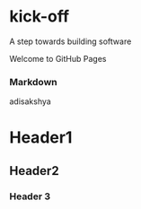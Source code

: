 # kick-off
A step towards building software

Welcome to GitHub Pages

### Markdown
adisakshya

# Header1
## Header2
### Header 3
